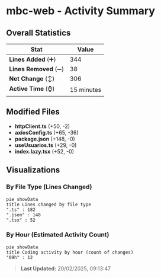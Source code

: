 # mbc-web - Activity Summary 

## Overall Statistics

| Stat                   | Value                                                             |
| ---------------------- | ----------------------------------------------------------------- |
| **Lines Added** (➕)   | 344                                          |
| **Lines Removed** (➖) | 38                                        |
| **Net Change** (↕)    | 306                |
| **Active Time** (⌚)   | 15 minutes |


## Modified Files
- **httpClient.ts** (+50, -2)
- **axiosConfig.ts** (+65, -36)
- **package.json** (+148, -0)
- **useUsuarios.ts** (+29, -0)
- **index.lazy.tsx** (+52, -0)

## Visualizations

### By File Type (Lines Changed)

```mermaid
pie showData
title Lines changed by file type
".ts" : 182
".json" : 148
".tsx" : 52
```

### By Hour (Estimated Activity Count)

```mermaid
pie showData
title Coding activity by hour (count of changes)
"09h" : 12
```


> **Last Updated:** 20/02/2025, 09:13:47